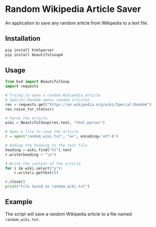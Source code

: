 # Random Wikipedia Article Saver

An application to save any random article from Wikipedia to a text file.

## Installation

```bash
pip install htmlparser
pip install beautifulsoup4
```

## Usage

```python
from bs4 import BeautifulSoup
import requests

# Trying to open a random Wikipedia article
# Special:Random opens random articles
res = requests.get("https://en.wikipedia.org/wiki/Special:Random")
res.raise_for_status()

# Parse the article
wiki = BeautifulSoup(res.text, "html.parser")

# Open a file to save the article
r = open("random_wiki.txt", "w+", encoding='utf-8')

# Adding the heading to the text file
heading = wiki.find("h1").text
r.write(heading + "\n")

# Write the content of the article
for i in wiki.select("p"):
    r.write(i.getText())

r.close()
print("File Saved as random_wiki.txt")
```

## Example

The script will save a random Wikipedia article to a file named `random_wiki.txt`.
